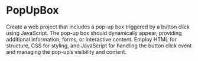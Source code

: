 # PopUpBox
Create a web project that includes a pop-up box triggered by a button click using JavaScript. The pop-up box should dynamically appear, providing additional information, forms, or interactive content. Employ HTML for structure, CSS for styling, and JavaScript for handling the button click event and managing the pop-up’s visibility and content.

